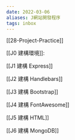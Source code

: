 ```yaml
---
date: 2022-03-06
aliases: J網站開發程序
tags: inbox
---
```



[[28-Project-Practice]]

[[J0 建構環境]]:

[[J1 建構 Express]]

[[J2 建構 Handlebars]]

[[J3 建構 Bootstrap]]

[[J4 建構 FontAwesome]]

[[J5 建構 HTML]]

[[J6 建構 MongoDB]]